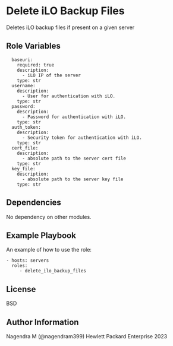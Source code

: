 Delete iLO Backup Files
=========

Deletes iLO backup files if present on a given server


Role Variables
--------------
```
  baseuri:
    required: true
    description:
      - iLO IP of the server
    type: str
  username:
    description:
      - User for authentication with iLO.
    type: str
  password:
    description:
      - Password for authentication with iLO.
    type: str
  auth_token:
    description:
      - Security token for authentication with iLO.
    type: str
  cert_file:
    description:
      - absolute path to the server cert file
    type: str
  key_file:
    description:
      - absolute path to the server key file
    type: str
```    

Dependencies
------------

No dependency on other modules.

Example Playbook
----------------

An example of how to use the role:

``` 
- hosts: servers
  roles:
     - delete_ilo_backup_files
```
License
-------

BSD

Author Information
------------------

Nagendra M (@nagendram399) Hewlett Packard Enterprise 2023
